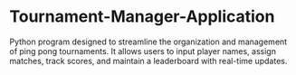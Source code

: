# Tournament-Manager-Application
Python program designed to streamline the organization and management of ping pong tournaments. It allows users to input player names, assign matches, track scores, and maintain a leaderboard with real-time updates.
